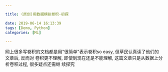 ```yaml
---

title: (原创)用数据模拟卷积-初探

date: 2019-06-14 16:13:39
tags: [Demo, Python]
categories: [ML]

---
```


网上很多写卷积的文档都是用"很简单"表示卷积so easy, 但草民认真读了他们的文章后, 反而对
卷积更不理解, 即使到现在还是不能理解, 这篇文章只是从数据上分析卷积过程, 很多疑点还需继
续探究

<!-- more -->
